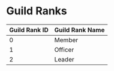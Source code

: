 # Guild Ranks

| Guild Rank ID | Guild Rank Name |
| :--- | :--- |
| 0 | Member |
| 1 | Officer |
| 2 | Leader |

